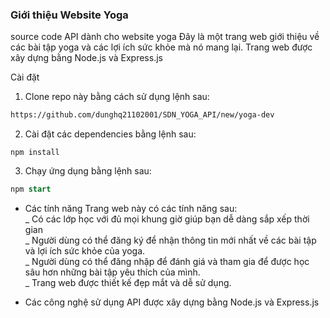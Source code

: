 ### Giới thiệu Website Yoga
source code API dành cho website yoga
Đây là một trang web giới thiệu về các bài tập yoga và các lợi ích sức khỏe mà nó mang lại. Trang web được xây dựng bằng Node.js và Express.js

Cài đặt
1. Clone repo này bằng cách sử dụng lệnh sau:
```bash
https://github.com/dunghq21102001/SDN_YOGA_API/new/yoga-dev
````
2. Cài đặt các dependencies bằng lệnh sau:
```
npm install
```
3. Chạy ứng dụng bằng lệnh sau:
```sql
npm start
```

+ Các tính năng
Trang web này có các tính năng sau:<br>
_ Có các lớp học với đủ mọi khung giờ giúp bạn dễ dàng sắp xếp thời gian<br>
_ Người dùng có thể đăng ký để nhận thông tin mới nhất về các bài tập và lợi ích sức khỏe của yoga.<br>
_ Người dùng có thể đăng nhập để đánh giá và tham gia để được học sâu hơn những bài tập yêu thích của mình.<br>
_ Trang web được thiết kế đẹp mắt và dễ sử dụng.<br>

+ Các công nghệ sử dụng
API được xây dựng bằng Node.js và Express.js
